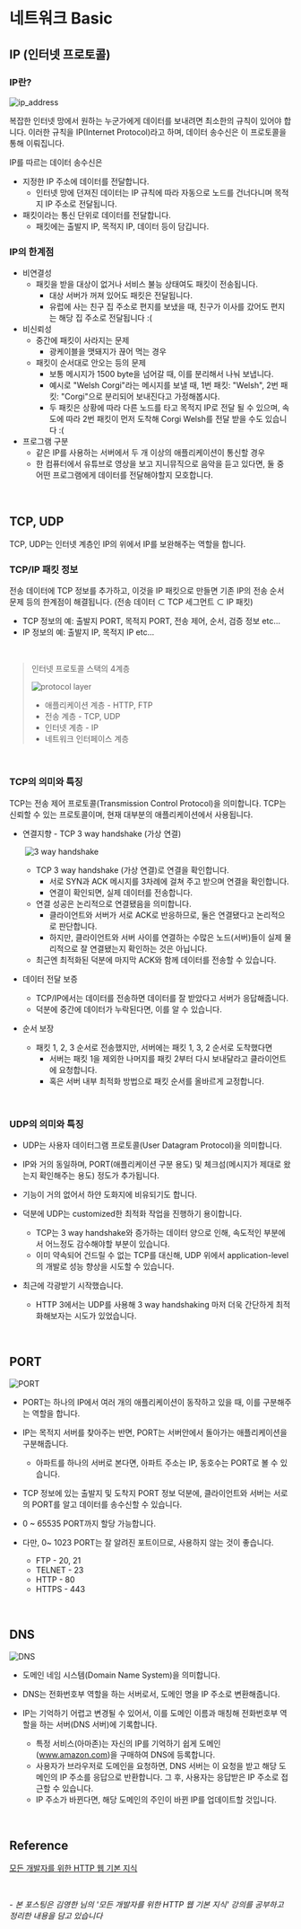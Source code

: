# 네트워크 Basic

## IP (인터넷 프로토콜)

### IP란?

![ip_address](../image/network_img/ip_address.JPG)

복잡한 인터넷 망에서 원하는 누군가에게 데이터를 보내려면 최소한의 규칙이 있어야 합니다. 이러한 규칙을 IP(Internet Protocol)라고 하며, 데이터 송수신은 이 프로토콜을 통해 이뤄집니다.

IP를 따르는 데이터 송수신은

* 지정한 IP 주소에 데이터를 전달합니다.
  * 인터넷 망에 던져진 데이터는 IP 규칙에 따라 자동으로 노드를 건너다니며 목적지 IP 주소로 전달됩니다.
* 패킷이라는 통신 단위로 데이터를 전달합니다.
  * 패킷에는 출발지 IP, 목적지 IP, 데이터 등이 담깁니다.

### IP의 한계점

* 비연결성
  * 패킷을 받을 대상이 없거나 서비스 불능 상태여도 패킷이 전송됩니다.
    * 대상 서버가 꺼져 있어도 패킷은 전달됩니다.
    * 유럽에 사는 친구 집 주소로 편지를 보냈을 때, 친구가 이사를 갔어도 편지는 해당 집 주소로 전달됩니다 :(
* 비신뢰성
  * 중간에 패킷이 사라지는 문제
    * 광케이블을 맷돼지가 끊어 먹는 경우
  * 패킷이 순서대로 안오는 등의 문제
    * 보통 메시지가 1500 byte을 넘어갈 때, 이를 분리해서 나눠 보냅니다.
    * 예시로 "Welsh Corgi"라는 메시지를 보낼 때, 1번 패킷: "Welsh", 2번 패킷: "Corgi"으로 분리되어 보내진다고 가정해봅시다.
    * 두 패킷은 상황에 따라 다른 노드를 타고 목적지 IP로 전달 될 수 있으며, 속도에 따라 2번 패킷이 먼저 도착해 Corgi Welsh를 전달 받을 수도 있습니다 :(
* 프로그램 구분
  * 같은 IP를 사용하는 서버에서 두 개 이상의 애플리케이션이 통신할 경우
  * 한 컴퓨터에서 유튜브로 영상을 보고 지니뮤직으로 음악을 듣고 있다면, 둘 중 어떤 프로그램에게 데이터를 전달해야할지 모호합니다.

​    

## TCP, UDP

TCP, UDP는 인터넷 계층인 IP의 위에서 IP를 보완해주는 역할을 합니다.

### TCP/IP 패킷 정보

전송 데이터에 TCP 정보를 추가하고, 이것을 IP 패킷으로 만들면 기존 IP의 전송 순서 문제 등의 한계점이 해결됩니다. (전송 데이터 ⊂ TCP 세그먼트 ⊂ IP 패킷)

* TCP 정보의 예: 출발지 PORT, 목적지 PORT, 전송 제어, 순서, 검증 정보 etc...
* IP 정보의 예: 출발지 IP, 목적지 IP etc...

​    

> 인터넷 프로토콜 스택의 4계층
>
> ![protocol layer](../image/network_img/protocol_layer.JPG)
>
> * 애플리케이션 계층 - HTTP, FTP
> * 전송 계층 - TCP, UDP
> * 인터넷 계층 - IP
> * 네트워크 인터페이스 계층

​    

### TCP의 의미와 특징

TCP는 전송 제어 프로토콜(Transmission Control Protocol)을 의미합니다. TCP는 신뢰할 수 있는 프로토콜이며, 현재 대부분의 애플리케이션에서 사용됩니다.

* 연결지향 - TCP 3 way handshake (가상 연결)

  ​	![3 way handshake](../image/network_img/3_way_handshake.JPG)

  * TCP 3 way handshake (가상 연결)로 연결을 확인합니다.
    * 서로 SYN과 ACK 메시지를 3차례에 걸쳐 주고 받으며 연결을 확인합니다.
    * 연결이 확인되면, 실제 데이터를 전송합니다.
  * 연결 성공은 논리적으로 연결됐음을 의미합니다.
    * 클라이언트와 서버가 서로 ACK로 반응하므로, 둘은 연결됐다고 논리적으로 판단합니다.
    * 하지만, 클라이언트와 서버 사이를 연결하는 수많은 노드(서버)들이 실제 물리적으로 잘 연결됐는지 확인하는 것은 아닙니다.
  * 최근엔 최적화된 덕분에 마지막 ACK와 함께 데이터를 전송할 수 있습니다.

* 데이터 전달 보증

  * TCP/IP에서는 데이터를 전송하면 데이터를 잘 받았다고 서버가 응답해줍니다.
  * 덕분에 중간에 데이터가 누락된다면, 이를 알 수 있습니다.

* 순서 보장

  * 패킷 1, 2, 3 순서로 전송했지만, 서버에는 패킷 1, 3, 2 순서로 도착했다면
    * 서버는 패킷 1을 제외한 나머지를 패킷 2부터 다시 보내달라고 클라이언트에 요청합니다.
    * 혹은 서버 내부 최적화 방법으로 패킷 순서를 올바르게 교정합니다.

​    

### UDP의 의미와 특징

* UDP는 사용자 데이터그램 프로토콜(User Datagram Protocol)을 의미합니다. 

* IP와 거의 동일하며, PORT(애플리케이션 구분 용도) 및 체크섬(메시지가 제대로 왔는지 확인해주는 용도) 정도가 추가됩니다.
* 기능이 거의 없어서 하얀 도화지에 비유되기도 합니다. 
* 덕분에 UDP는 customized한 최적화 작업을 진행하기 용이합니다.
  * TCP는 3 way handshake와 증가하는 데이터 양으로 인해, 속도적인 부분에서 어느정도 감수해야할 부분이 있습니다.
  * 이미 약속되어 건드릴 수 없는 TCP를 대신해, UDP 위에서 application-level의 개발로 성능 향상을 시도할 수 있습니다.
* 최근에 각광받기 시작했습니다.
  * HTTP 3에서는 UDP를 사용해 3 way handshaking 마저 더욱 간단하게 최적화해보자는 시도가 있었습니다.

​    

## PORT

![PORT](../image/network_img/port.JPG)

* PORT는 하나의 IP에서 여러 개의 애플리케이션이 동작하고 있을 때, 이를 구분해주는 역할을 합니다.

* IP는 목적지 서버를 찾아주는 반면, PORT는 서버안에서 돌아가는 애플리케이션을 구분해줍니다. 
  * 아파트를 하나의 서버로 본다면, 아파트 주소는 IP, 동호수는 PORT로 볼 수 있습니다.
* TCP 정보에 있는 출발지 및 도착지 PORT 정보 덕분에, 클라이언트와 서버는 서로의 PORT를 알고 데이터를 송수신할 수 있습니다.

* 0 ~ 65535 PORT까지 할당 가능합니다.
* 다만, 0~ 1023 PORT는 잘 알려진 포트이므로, 사용하지 않는 것이 좋습니다.
  * FTP - 20, 21
  * TELNET - 23
  * HTTP - 80
  * HTTPS - 443

​    

## DNS

![DNS](../image/network_img/dns.JPG)

* 도메인 네임 시스템(Domain Name System)을 의미합니다.
* DNS는 전화번호부 역할을 하는 서버로서, 도메인 명을 IP 주소로 변환해줍니다.

* IP는 기억하기 어렵고 변경될 수 있어서, 이를 도메인 이름과 매칭해 전화번호부 역할을 하는 서버(DNS 서버)에 기록합니다.
  * 특정 서비스(아마존)는 자신의 IP를 기억하기 쉽게 도메인(www.amazon.com)을 구매하여 DNS에 등록합니다.
  * 사용자가 브라우저로 도메인을 요청하면, DNS 서버는 이 요청을 받고 해당 도메인의 IP 주소를 응답으로 반환합니다. 그 후, 사용자는 응답받은 IP 주소로 접근할 수 있습니다.
  * IP 주소가 바뀐다면, 해당 도메인의 주인이 바뀐 IP를 업데이트할 것입니다.

​    

## Reference

[모든 개발자를 위한 HTTP 웹 기본 지식](https://www.inflearn.com/course/http-%EC%9B%B9-%EB%84%A4%ED%8A%B8%EC%9B%8C%ED%81%AC)

​    

\- *본 포스팅은 김영한 님의 '모든 개발자를 위한 HTTP 웹 기본 지식' 강의를 공부하고 정리한 내용을 담고 있습니다*